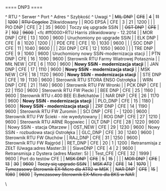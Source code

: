 ==== DNP3 ====

^ RTU                 ^ Serwer          ^ Port           ^ Adres            ^ Szybkość         ^ Uwagi                                                                      ^
| <del>MIL DNP</del>  | <del>CFE</del>  | <del>4</del>   | <del>11</del>    | <del>1200</del>  | <del>RTU Cegelec</del>    Zlikwidowany                                     |
| ROG EPSA            | CFE             | 3              | 21               | 1200             |                                                                            |
| PIO DNP             | CFE             | 2              | 35               | 9600             | Toczy się upgrade SSiN                                                     |
| <del>OST DNP</del>  | <del>CFE</del>  | <del>7</del>   | <del>102</del>   | <del>9600</del>  | <fc #ff0000>RTU Harris zlikwidowany - 12.2014</fc>                         |
| MOR DNP             | CFE             | 13             | 1000             | 9600             | Uruchomiony po upgrade SSiN                                                |
| ELK DNP             | CFE             | 8              | 1020             | 1200             |                                                                            |
| PDE CFE             | CFE             | 10             | 1030             | 9600             |                                                                            |
| SOC DNP             | CFE             | 11             | 1040             | 9600             |                                                                            |
| ZGI DNP             | CFE             | 12             | 1050             | 9600             |                                                                            |
| TRE DNP             | CFE             | 9              | 1060             | 9600             | Uruchomiony nowy SSiN-modernizacja stacji                                  |
| PTN DNP             | CFE             | 16             | 1090             | 9600             | Sterownik RTU Farmy Wiatrowej Potasznia                                    |
| MIŁ NEW             | CFE             | 6              | 1100             | 9600             | **Nowy SSiN - modernizacja stacji**                                        |
| JAN DNP             | CFE             | 17             | 1110             | 9600             | **Nowy SSiN - modernizacja stacji**                                        |
| MSK NEW             | CFE             | 18             | 1120             | 9600             | **Nowy SSiN - modernizacja stacji**                                        |
| STE DNP             | CFE             | 19             | 1130             | 9600             | Sterownik RTU STORA ENSO Ostrołęka                                         |
| WRN DNP             | CFE             | 21             | 1140             | 9600             | Sterownik RTU FW Wronki                                                    |
| PCK DNP             | CFE             | 22             | 1150             | 9600             | Sterownik RTU FW Piecki                                                    |
| BEE DNP             | CFE             | 25             | 1160             | 9600             | Sterownik RTU r.400 BEE El.Bełchatów                                       |
| NAR DNP             | CFE             | 26             | 1170             | 9600             | **Nowy SSiN - modernizacja stacji**                                        |
| PLO_DNP             | CFE             | 15             | 1180             | 9600             | **Nowy SSiN - modernizacja stacji**                                        |
| ZRF DNP             | CFE             | 14             | 1190             | 9600             | Sterownik RTU FW Żuromin                                                   |
| SCI DNP             | CFE             | -              | 1200             | 9600             | <wrap caution>Sterownik RTU FW Ścieki - nie wyedytowany</wrap>             |
| ROG DNP             | CFE             | 27             | 1210             | 9600             | Sterownik RTU ARNE Rogowiec                                                |
| OLT DNP             | CFE             | 28             | 1220             | 9600             | Nowy SSiN - stacja Ołtarzew                                                |
| OST_NEW             | CFE             | 29             | 1230             | 9600             | Nowy SSiN - rozbudowa stacji Ostrołęka                                     |
| GLC_DNP             | CFE             | 30             | 1240             | 9600             | Sterownik RTU FW Głuchów                                                   |
| RAJ_DNP             | CFE             | 31             | 1250             | 9600             | Sterownik RTU FW Rajgród                                                   |
| RET_DNP             | CFE             | 20             | 1                | 1200             | Retransmisja z ZEŁT (Uwaga:adres Master:3)                                 |
| SlaveDNP            | CFE             | 4              | 2                | 9600             | Retransmisja z Dystera (adres Master: 5)                                   |
| Test_CFE            | CFE             | 32             | 1999             | 9600             | <wrap caution>Port do testów CFE</wrap>                                    |
| <del>MSK DNP</del>  | <del>CFE</del>  | <del>5</del>   | <del>15</del>    |                  |                                                                            |
| <del>MOR DNP</del>  | <del>CFE</del>  | <del>13</del>  | <del>30</del>    | <del>9600</del>  | <del>Toczy się upgrade SSiN</del>                                          |
| <del>MSK AT2</del>  | <del>CFE</del>  | <del>14</del>  | <del>1070</del>  |                  | <del><wrap info>Tymczasowy Sterownik EX-Micro dla ATR2 w MSK</wrap></del>  |
| <del>NAR DNP</del>  | <del>CFE</del>  | <del>15</del>  | <del>1080</del>  | <del>9600</del>  | <del><wrap info>Tymczasowy Sterownik EX-Micro dla BKS w NAR</wrap></del>   |



\\